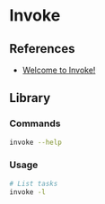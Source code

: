 # Invoke

## References

- [Welcome to Invoke!](https://www.pyinvoke.org/)

## Library

### Commands

```sh
invoke --help
```

### Usage

```sh
# List tasks
invoke -l
```
